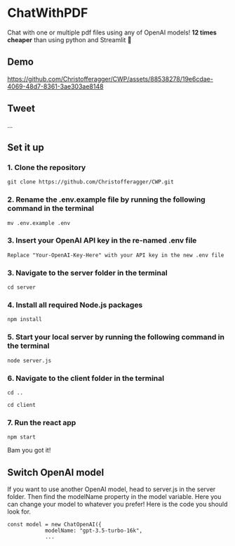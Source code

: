 # ChatWithPDF
Chat with one or multiple pdf files using any of OpenAI models! **12 times cheaper** than using python and Streamlit 👀

## Demo


https://github.com/Christofferagger/CWP/assets/88538278/19e6cdae-4069-48d7-8361-3ae303ae8148



## Tweet

...

## Set it up
### 1. Clone the repository
```
git clone https://github.com/Christofferagger/CWP.git
```

### 2. Rename the .env.example file by running the following command in the terminal
```
mv .env.example .env
```

### 3. Insert your OpenAI API key in the re-named .env file
```
Replace "Your-OpenAI-Key-Here" with your API key in the new .env file
```

### 3. Navigate to the server folder in the terminal
```
cd server
```

### 4. Install all required Node.js packages
```
npm install
```

### 5. Start your local server by running the following command in the terminal
```
node server.js
```

### 6. Navigate to the client folder in the terminal
```
cd ..
```
```
cd client
```

### 7. Run the react app
```
npm start
```

Bam you got it!

## Switch OpenAI model
If you want to use another OpenAI model, head to server.js in the server folder. Then find the modelName property in the model variable. Here you can change your model to whatever you prefer! 
Here is the code you should look for. 
```
const model = new ChatOpenAI({ 
            modelName: "gpt-3.5-turbo-16k",
            ...
```
